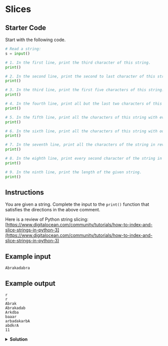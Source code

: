 # Slices

## Starter Code

Start with the following code.

```python
# Read a string:
s = input()

# 1. In the first line, print the third character of this string.
print()

# 2. In the second line, print the second to last character of this string.
print()

# 3. In the third line, print the first five characters of this string.
print()

# 4. In the fourth line, print all but the last two characters of this string.
print()

# 5. In the fifth line, print all the characters of this string with even indices (remember indexing starts at 0, so the characters are displayed starting with the first).
print()

# 6. In the sixth line, print all the characters of this string with odd indices (i.e. starting with the second character in the string).
print()

# 7. In the seventh line, print all the characters of the string in reverse order.
print()

# 8. In the eighth line, print every second character of the string in reverse order, starting from the last one.
print()

# 9. In the ninth line, print the length of the given string.
print()
```

## Instructions

You are given a string. Complete the input to the `print()` function that satisfies the directions in the above comment.

Here is a review of Python string slicing: [https://www.digitalocean.com/community/tutorials/how-to-index-and-slice-strings-in-python-3](https://www.digitalocean.com/community/tutorials/how-to-index-and-slice-strings-in-python-3)

## Example input

```text
Abrakadabra
```

## Example output

```text
r
r
Abrak
Abrakadab
Arkdba
baaar
arbadakarbA
abdkrA
11
```

<details>
<summary style="font-weight:bold">Solution</summary>
<br>

``` python
# Read a string:
s = input()

# 1. In the first line, print the third character of this string.
print(s[2])

# 2. In the second line, print the second to last character of this string.
print(s[-2])

# 3. In the third line, print the first five characters of this string.
print(s[:5])

# 4. In the fourth line, print all but the last two characters of this string.
print(s[:-2])

# 5. In the fifth line, print all the characters of this string with even indices (remember indexing starts at 0, so the characters are displayed starting with the first).
print(s[0::2])

# 6. In the sixth line, print all the characters of this string with odd indices (i.e. starting with the second character in the string).
print(s[1::2])

# 7. In the seventh line, print all the characters of the string in reverse order.
print(s[::-1])

# 8. In the eighth line, print every second character of the string in reverse order, starting from the last one.
print(s[::-2])

# 9. In the ninth line, print the length of the given string.
print(len(s))
```

</details>